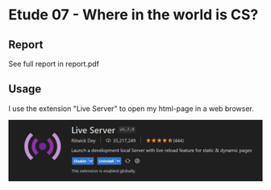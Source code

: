 # Etude 07 - Where in the world is CS?



## Report

See full report in report.pdf

## Usage

I use the extension "Live Server" to open my html-page in a web browser.

![Extension that enables you to open HTML files from VSCode](live_server_extension.png)
